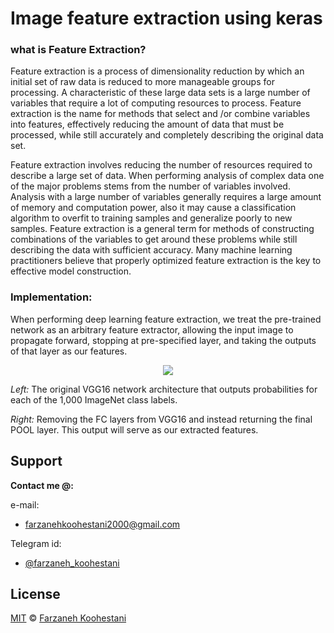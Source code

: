 # Image feature extraction using keras

### what is Feature Extraction?
Feature extraction is a process of dimensionality reduction by which an initial set of raw data is reduced to more manageable groups for processing. A characteristic of these large data sets is a large number of variables that require a lot of computing resources to process. Feature extraction is the name for methods that select and /or combine variables into features, effectively reducing the amount of data that must be processed, while still accurately and completely describing the original data set.

Feature extraction involves reducing the number of resources required to describe a large set of data. When performing analysis of complex data one of the major problems stems from the number of variables involved. Analysis with a large number of variables generally requires a large amount of memory and computation power, also it may cause a classification algorithm to overfit to training samples and generalize poorly to new samples. Feature extraction is a general term for methods of constructing combinations of the variables to get around these problems while still describing the data with sufficient accuracy. Many machine learning practitioners believe that properly optimized feature extraction is the key to effective model construction.

### Implementation:
When performing deep learning feature extraction, we treat the pre-trained network as an arbitrary feature extractor, allowing the input image to propagate forward, stopping at pre-specified layer, and taking the outputs of that layer as our features.

<p align=center>
<img src="https://www.pyimagesearch.com/wp-content/uploads/2019/05/transfer_learning_keras_feature_extract.png">
</p>

*Left:* The original VGG16 network architecture that outputs probabilities for each of the 1,000 ImageNet class labels. 

*Right:* Removing the FC layers from VGG16 and instead returning the final POOL layer. This output will serve as our extracted features.

 
## Support

**Contact me @:**

e-mail:

* farzanehkoohestani2000@gmail.com

Telegram id:

* [@farzaneh_koohestani](https://t.me/farzaneh_koohestani)

## License
[MIT](https://github.com/farkoo/Image-Feature-Extraction/blob/master/LICENSE)
&#0169; 
[Farzaneh Koohestani](https://github.com/farkoo)
